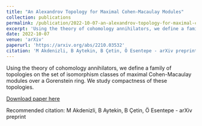 ```yaml
---
title: "An Alexandrov Topology for Maximal Cohen-Macaulay Modules"
collection: publications
permalink: /publication/2022-10-07-an-alexandrov-topology-for-maximal-cohen--macaulay-modules
excerpt: 'Using the theory of cohomology annihilators, we define a family of topologies on the set of isomorphism classes of maximal Cohen-Macaulay modules over a Gorenstein ring. We study compactness of these topologies.'
date: 2022-10-07
venue: 'arXiv'
paperurl: 'https://arxiv.org/abs/2210.03532'
citation: 'M Akdenizli, B Aytekin, B Çetin, Ö Esentepe - arXiv preprint'
---
```

Using the theory of cohomology annihilators, we define a family of topologies on the set of isomorphism classes of maximal Cohen-Macaulay modules over a Gorenstein ring. We study compactness of these topologies.

[Download paper here](http://bilalaytekin.github.io/files/paper1.pdf)

Recommended citation: M Akdenizli, B Aytekin, B Çetin, Ö Esentepe - arXiv preprint